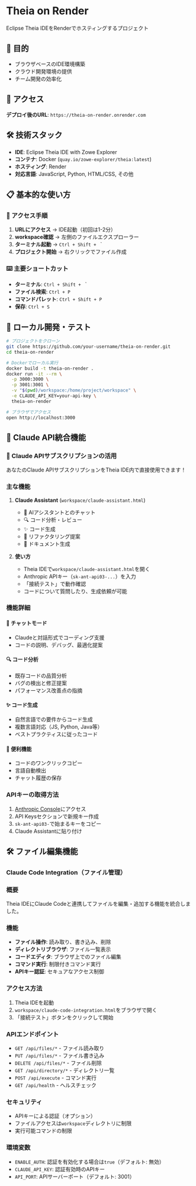 # Theia on Render

Eclipse Theia IDEをRenderでホスティングするプロジェクト

## 🎯 目的

- ブラウザベースのIDE環境構築
- クラウド開発環境の提供
- チーム開発の効率化

## 🚀 アクセス

**デプロイ後のURL**: `https://theia-on-render.onrender.com`

## 🛠️ 技術スタック

- **IDE**: Eclipse Theia IDE with Zowe Explorer
- **コンテナ**: Docker (`quay.io/zowe-explorer/theia:latest`)
- **ホスティング**: Render
- **対応言語**: JavaScript, Python, HTML/CSS, その他

## 📋 基本的な使い方

### 🎯 アクセス手順
1. **URLにアクセス** → IDE起動（初回は1-2分）
2. **workspace確認** → 左側のファイルエクスプローラー
3. **ターミナル起動** → `Ctrl + Shift + ` `
4. **プロジェクト開始** → 右クリックでファイル作成

### ⌨️ 主要ショートカット
- **ターミナル**: `Ctrl + Shift + ` `
- **ファイル検索**: `Ctrl + P`
- **コマンドパレット**: `Ctrl + Shift + P`
- **保存**: `Ctrl + S`

## 🔧 ローカル開発・テスト

```bash
# プロジェクトをクローン
git clone https://github.com/your-username/theia-on-render.git
cd theia-on-render

# Dockerでローカル実行
docker build -t theia-on-render .
docker run -it --rm \
  -p 3000:3000 \
  -p 3001:3001 \
  -v "$(pwd)/workspace:/home/project/workspace" \
  -e CLAUDE_API_KEY=your-api-key \
  theia-on-render

# ブラウザでアクセス
open http://localhost:3000
```

## 🤖 Claude API統合機能

### 🎉 Claude APIサブスクリプションの活用

あなたのClaude APIサブスクリプションをTheia IDE内で直接使用できます！

### 主な機能

1. **Claude Assistant** (`workspace/claude-assistant.html`)
   - 🤖 AIアシスタントとのチャット
   - 🔍 コード分析・レビュー
   - ✨ コード生成
   - 🔧 リファクタリング提案
   - 📝 ドキュメント生成

2. **使い方**
   - Theia IDEで`workspace/claude-assistant.html`を開く
   - Anthropic APIキー（`sk-ant-api03-...`）を入力
   - 「接続テスト」で動作確認
   - コードについて質問したり、生成依頼が可能

### 機能詳細

#### 💬 チャットモード
- Claudeと対話形式でコーディング支援
- コードの説明、デバッグ、最適化提案

#### 🔍 コード分析
- 既存コードの品質分析
- バグの検出と修正提案
- パフォーマンス改善点の指摘

#### ✨ コード生成
- 自然言語での要件からコード生成
- 複数言語対応（JS, Python, Java等）
- ベストプラクティスに従ったコード

#### 🔧 便利機能
- コードのワンクリックコピー
- 言語自動検出
- チャット履歴の保存

### APIキーの取得方法
1. [Anthropic Console](https://console.anthropic.com/)にアクセス
2. API Keysセクションで新規キー作成
3. `sk-ant-api03-`で始まるキーをコピー
4. Claude Assistantに貼り付け

## 🛠️ ファイル編集機能

### Claude Code Integration（ファイル管理）

### 概要
Theia IDEにClaude Codeと連携してファイルを編集・追加する機能を統合しました。

### 機能
- **ファイル操作**: 読み取り、書き込み、削除
- **ディレクトリブラウザ**: ファイル一覧表示
- **コードエディタ**: ブラウザ上でのファイル編集
- **コマンド実行**: 制限付きコマンド実行
- **APIキー認証**: セキュアなアクセス制御

### アクセス方法
1. Theia IDEを起動
2. `workspace/claude-code-integration.html`をブラウザで開く
3. 「接続テスト」ボタンをクリックして開始

### APIエンドポイント
- `GET /api/files/*` - ファイル読み取り
- `PUT /api/files/*` - ファイル書き込み
- `DELETE /api/files/*` - ファイル削除
- `GET /api/directory/*` - ディレクトリ一覧
- `POST /api/execute` - コマンド実行
- `GET /api/health` - ヘルスチェック

### セキュリティ
- APIキーによる認証（オプション）
- ファイルアクセスは`workspace`ディレクトリに制限
- 実行可能コマンドの制限

### 環境変数
- `ENABLE_AUTH`: 認証を有効化する場合は`true`（デフォルト: 無効）
- `CLAUDE_API_KEY`: 認証有効時のAPIキー
- `API_PORT`: APIサーバーポート（デフォルト: 3001）